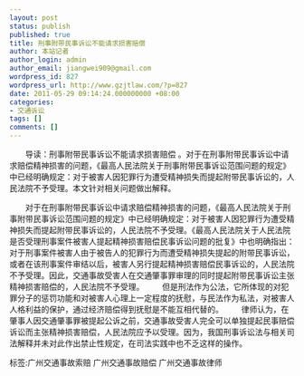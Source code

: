 ```yaml
---
layout: post
status: publish
published: true
title: 刑事附带民事诉讼不能请求损害赔偿
author: 本站记者
author_login: admin
author_email: jiangwei909@gmail.com
wordpress_id: 827
wordpress_url: http://www.gzjtlaw.com/?p=827
date: 2011-05-29 09:14:24.000000000 +08:00
categories:
- 交通诉讼
tags: []
comments: []
---
```

　　导读：刑事附带民事诉讼不能请求损害赔偿 。对于在刑事附带民事诉讼中请求赔偿精神损害的问题，《最高人民法院关于刑事附带民事诉讼范围问题的规定》中已经明确规定：对于被害人因犯罪行为遭受精神损失而提起附带民事诉讼的，人民法院不予受理。本文针对相关问题做出解释。　　对于在刑事附带民事诉讼中请求赔偿精神损害的问题，《最高人民法院关于刑事附带民事诉讼范围问题的规定》中已经明确规定：对于被害人因犯罪行为遭受精神损失而提起附带民事诉讼的，人民法院不予受理。《最高人民法院关于人民法院是否受理刑事案件被害人提起精神损害赔偿民事诉讼问题的批复》中也明确指出：对于刑事案件被害人由于被告人的犯罪行为而遭受精神损失提起的附带民事诉讼，或者在该刑事案件审结以后，被害人另行提起精神损害赔偿民事诉讼的，人民法院不予受理。因此，交通事故受害人在交通肇事罪审理的同时提起附带民事诉讼主张精神损害赔偿的，人民法院不予受理。　　但是刑法作为公法，它所体现的对犯罪分子的惩罚功能和对被害人心理上一定程度的抚慰，与民法作为私法，对被害人人格利益的保护，通过经济赔偿得到抚慰是不能互相代替的。　　律师认为，在肇事人因交通肇事罪被提起公诉之前，交通事故受害人完全可以单独提起民事赔偿诉讼而主张精神损害赔偿，人民法院应予以受理。因为，我国刑事诉讼法与相关司法解释并未对此作出禁止性规定，在司法实践中也不乏这样的操作。标签:广州交通事故索赔 广州交通事故赔偿 广州交通事故律师
